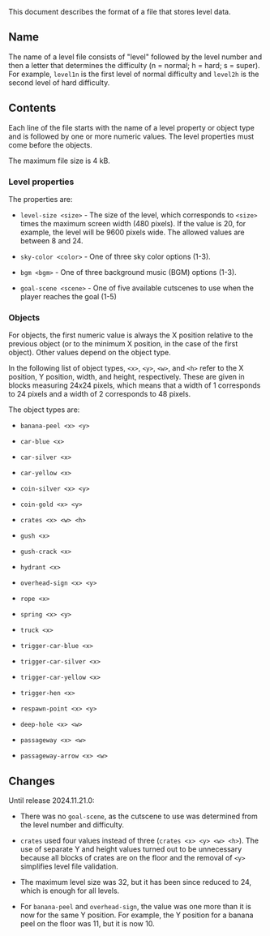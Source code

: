 This document describes the format of a file that stores level data.


## Name

The name of a level file consists of "level" followed by the level number and
then a letter that determines the difficulty (n = normal; h = hard; s = super).
For example, ``level1n`` is the first level of normal difficulty and ``level2h``
is the second level of hard difficulty.


## Contents

Each line of the file starts with the name of a level property or object type
and is followed by one or more numeric values. The level properties must come
before the objects.

The maximum file size is 4 kB.


### Level properties

The properties are:

* `level-size <size>` - The size of the level, which corresponds to ``<size>``
  times the maximum screen width (480 pixels). If the value is 20, for example,
  the level will be 9600 pixels wide. The allowed values are between 8 and 24.

* `sky-color <color>` - One of three sky color options (1-3).

* `bgm <bgm>` - One of three background music (BGM) options (1-3).

* `goal-scene <scene>` - One of five available cutscenes to use when the player
  reaches the goal (1-5)


### Objects

For objects, the first numeric value is always the X position relative to the
previous object (or to the minimum X position, in the case of the first object).
Other values depend on the object type.

In the following list of object types, `<x>`, `<y>`, `<w>`, and `<h>` refer to
the X position, Y position, width, and height, respectively. These are given in
blocks measuring 24x24 pixels, which means that a width of 1 corresponds to 24
pixels and a width of 2 corresponds to 48 pixels.

The object types are:

* `banana-peel <x> <y>`

* `car-blue <x>`

* `car-silver <x>`

* `car-yellow <x>`

* `coin-silver <x> <y>`

* `coin-gold <x> <y>`

* `crates <x> <w> <h>`

* `gush <x>`

* `gush-crack <x>`

* `hydrant <x>`

* `overhead-sign <x> <y>`

* `rope <x>`

* `spring <x> <y>`

* `truck <x>`

* `trigger-car-blue <x>`

* `trigger-car-silver <x>`

* `trigger-car-yellow <x>`

* `trigger-hen <x>`

* `respawn-point <x> <y>`

* `deep-hole <x> <w>`

* `passageway <x> <w>`

* `passageway-arrow <x> <w>`


## Changes

Until release 2024.11.21.0:

* There was no `goal-scene`, as the cutscene to use was determined from the
  level number and difficulty.

* `crates` used four values instead of three (`crates <x> <y> <w> <h>`). The use
  of separate Y and height values turned out to be unnecessary because all
  blocks of crates are on the floor and the removal of `<y>` simplifies level
  file validation.

* The maximum level size was 32, but it has been since reduced to 24, which
  is enough for all levels.

* For `banana-peel` and `overhead-sign`, the value was one more than it is now
  for the same Y position. For example, the Y position for a banana peel on the
  floor was 11, but it is now 10.

